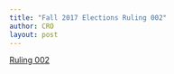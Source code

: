 ```yaml
---
title: "Fall 2017 Elections Ruling 002"
author: CRO
layout: post
---
```


<a href="https://drive.google.com/file/d/0B1bniKoWAMBsWDhUMXpxSTVlN1E/view?usp=sharing:">Ruling 002</a>